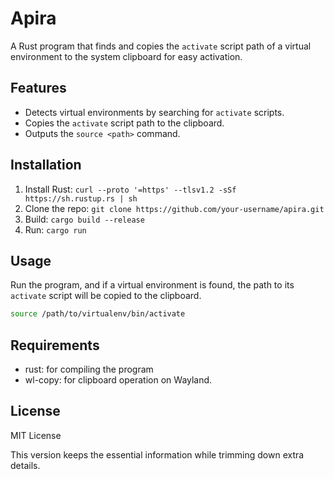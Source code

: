 # Apira

A Rust program that finds and copies the `activate` script path of a virtual environment to the system clipboard for easy activation.

## Features

- Detects virtual environments by searching for `activate` scripts.
- Copies the `activate` script path to the clipboard.
- Outputs the `source <path>` command.

## Installation

1. Install Rust: `curl --proto '=https' --tlsv1.2 -sSf https://sh.rustup.rs | sh`
2. Clone the repo: `git clone https://github.com/your-username/apira.git`
3. Build: `cargo build --release`
4. Run: `cargo run`

## Usage

Run the program, and if a virtual environment is found, the path to its `activate` script will be copied to the clipboard.

```bash
source /path/to/virtualenv/bin/activate
```

## Requirements
- rust: for compiling the program
- wl-copy: for clipboard operation on Wayland. 

## License
MIT License

This version keeps the essential information while trimming down extra details.

